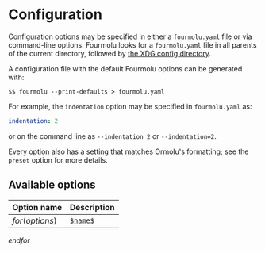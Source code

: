 # Configuration

Configuration options may be specified in either a `fourmolu.yaml` file or via command-line options. Fourmolu looks for a `fourmolu.yaml` file in all parents of the current directory, followed by [the XDG config directory](https://hackage.haskell.org/package/directory/docs/System-Directory.html#v:XdgConfig).

A configuration file with the default Fourmolu options can be generated with:

```console
$$ fourmolu --print-defaults > fourmolu.yaml
```

For example, the `indentation` option may be specified in `fourmolu.yaml` as:

```yaml
indentation: 2
```

or on the command line as `--indentation 2` or `--indentation=2`.

Every option also has a setting that matches Ormolu's formatting; see the `preset` option for more details.

## Available options

| Option name | Description |
|-------------|-------------|
$for(options)$| [`$name$`](/config/$name$) | $description$ |
$endfor$
